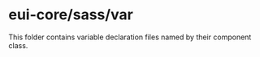 # eui-core/sass/var

This folder contains variable declaration files named by their component class.
